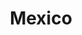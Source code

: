 ---
title: Mexico
description: Our trip to Mexico

majorRegion: Latin America
subRegions: [Central America]
country: Mexico
tags: [Latin America, Central America]
monthYearOfTravel: [05-2024]
---